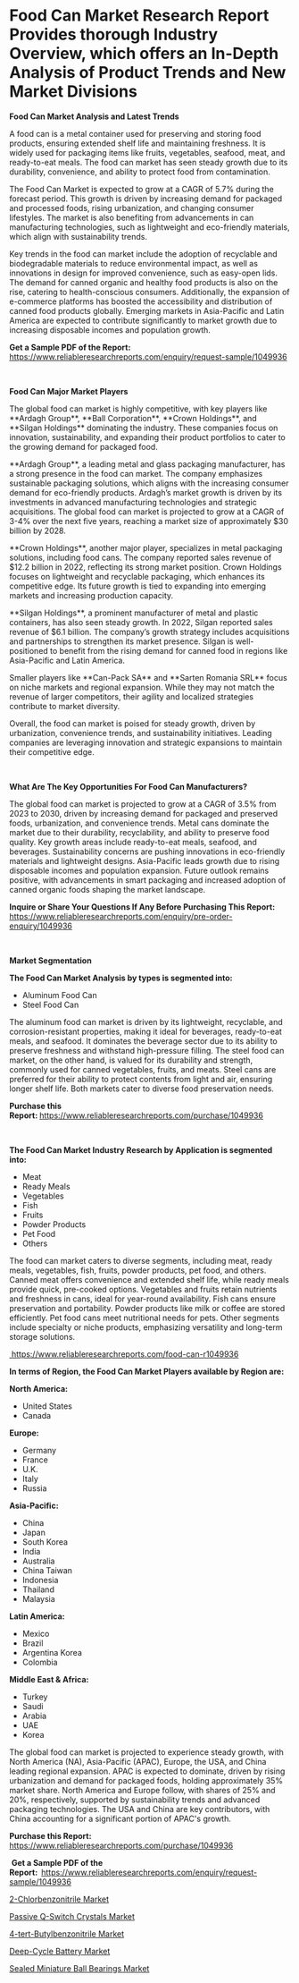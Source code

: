 <p><h1>Food Can Market Research Report Provides thorough Industry Overview, which offers an In-Depth Analysis of Product Trends and New Market Divisions</h1></p><p><strong>Food Can Market Analysis and Latest Trends</strong></p>
<p><p>A food can is a metal container used for preserving and storing food products, ensuring extended shelf life and maintaining freshness. It is widely used for packaging items like fruits, vegetables, seafood, meat, and ready-to-eat meals. The food can market has seen steady growth due to its durability, convenience, and ability to protect food from contamination.</p><p>The Food Can Market is expected to grow at a CAGR of 5.7% during the forecast period. This growth is driven by increasing demand for packaged and processed foods, rising urbanization, and changing consumer lifestyles. The market is also benefiting from advancements in can manufacturing technologies, such as lightweight and eco-friendly materials, which align with sustainability trends.</p><p>Key trends in the food can market include the adoption of recyclable and biodegradable materials to reduce environmental impact, as well as innovations in design for improved convenience, such as easy-open lids. The demand for canned organic and healthy food products is also on the rise, catering to health-conscious consumers. Additionally, the expansion of e-commerce platforms has boosted the accessibility and distribution of canned food products globally. Emerging markets in Asia-Pacific and Latin America are expected to contribute significantly to market growth due to increasing disposable incomes and population growth.</p></p>
<p><strong>Get a Sample PDF of the Report:&nbsp;</strong> <a href="https://www.reliableresearchreports.com/enquiry/request-sample/1049936?utm_campaign=2198&utm_medium=2&utm_source=Github&utm_content=ia&utm_term=25012025&utm_id=food-can">https://www.reliableresearchreports.com/enquiry/request-sample/1049936</a></p>
<p>&nbsp;</p>
<p><strong>Food Can Major Market Players</strong></p>
<p><p>The global food can market is highly competitive, with key players like **Ardagh Group**, **Ball Corporation**, **Crown Holdings**, and **Silgan Holdings** dominating the industry. These companies focus on innovation, sustainability, and expanding their product portfolios to cater to the growing demand for packaged food.</p><p>**Ardagh Group**, a leading metal and glass packaging manufacturer, has a strong presence in the food can market. The company emphasizes sustainable packaging solutions, which aligns with the increasing consumer demand for eco-friendly products. Ardagh’s market growth is driven by its investments in advanced manufacturing technologies and strategic acquisitions. The global food can market is projected to grow at a CAGR of 3-4% over the next five years, reaching a market size of approximately $30 billion by 2028.</p><p>**Crown Holdings**, another major player, specializes in metal packaging solutions, including food cans. The company reported sales revenue of $12.2 billion in 2022, reflecting its strong market position. Crown Holdings focuses on lightweight and recyclable packaging, which enhances its competitive edge. Its future growth is tied to expanding into emerging markets and increasing production capacity.</p><p>**Silgan Holdings**, a prominent manufacturer of metal and plastic containers, has also seen steady growth. In 2022, Silgan reported sales revenue of $6.1 billion. The company’s growth strategy includes acquisitions and partnerships to strengthen its market presence. Silgan is well-positioned to benefit from the rising demand for canned food in regions like Asia-Pacific and Latin America.</p><p>Smaller players like **Can-Pack SA** and **Sarten Romania SRL** focus on niche markets and regional expansion. While they may not match the revenue of larger competitors, their agility and localized strategies contribute to market diversity.</p><p>Overall, the food can market is poised for steady growth, driven by urbanization, convenience trends, and sustainability initiatives. Leading companies are leveraging innovation and strategic expansions to maintain their competitive edge.</p></p>
<p>&nbsp;</p>
<p><strong>What Are The Key Opportunities For Food Can Manufacturers?</strong></p>
<p><p>The global food can market is projected to grow at a CAGR of 3.5% from 2023 to 2030, driven by increasing demand for packaged and preserved foods, urbanization, and convenience trends. Metal cans dominate the market due to their durability, recyclability, and ability to preserve food quality. Key growth areas include ready-to-eat meals, seafood, and beverages. Sustainability concerns are pushing innovations in eco-friendly materials and lightweight designs. Asia-Pacific leads growth due to rising disposable incomes and population expansion. Future outlook remains positive, with advancements in smart packaging and increased adoption of canned organic foods shaping the market landscape.</p></p>
<p><strong>Inquire or Share Your Questions If Any Before Purchasing This Report:</strong> <a href="https://www.reliableresearchreports.com/enquiry/pre-order-enquiry/1049936?utm_campaign=2198&utm_medium=2&utm_source=Github&utm_content=ia&utm_term=25012025&utm_id=food-can">https://www.reliableresearchreports.com/enquiry/pre-order-enquiry/1049936</a></p>
<p>&nbsp;</p>
<p><strong>Market Segmentation</strong></p>
<p><strong>The Food Can Market Analysis by types is segmented into:</strong></p>
<p><ul><li>Aluminum Food Can</li><li>Steel Food Can</li></ul></p>
<p><p>The aluminum food can market is driven by its lightweight, recyclable, and corrosion-resistant properties, making it ideal for beverages, ready-to-eat meals, and seafood. It dominates the beverage sector due to its ability to preserve freshness and withstand high-pressure filling. The steel food can market, on the other hand, is valued for its durability and strength, commonly used for canned vegetables, fruits, and meats. Steel cans are preferred for their ability to protect contents from light and air, ensuring longer shelf life. Both markets cater to diverse food preservation needs.</p></p>
<p><strong>Purchase this Report:&nbsp;</strong><a href="https://www.reliableresearchreports.com/purchase/1049936?utm_campaign=2198&utm_medium=2&utm_source=Github&utm_content=ia&utm_term=25012025&utm_id=food-can">https://www.reliableresearchreports.com/purchase/1049936</a></p>
<p>&nbsp;</p>
<p><strong>The Food Can Market Industry Research by Application is segmented into:</strong></p>
<p><ul><li>Meat</li><li>Ready Meals</li><li>Vegetables</li><li>Fish</li><li>Fruits</li><li>Powder Products</li><li>Pet Food</li><li>Others</li></ul></p>
<p><p>The food can market caters to diverse segments, including meat, ready meals, vegetables, fish, fruits, powder products, pet food, and others. Canned meat offers convenience and extended shelf life, while ready meals provide quick, pre-cooked options. Vegetables and fruits retain nutrients and freshness in cans, ideal for year-round availability. Fish cans ensure preservation and portability. Powder products like milk or coffee are stored efficiently. Pet food cans meet nutritional needs for pets. Other segments include specialty or niche products, emphasizing versatility and long-term storage solutions.</p></p>
<p><a href="https://www.reliableresearchreports.com/food-can-r1049936?utm_campaign=2198&utm_medium=2&utm_source=Github&utm_content=ia&utm_term=25012025&utm_id=food-can">&nbsp;https://www.reliableresearchreports.com/food-can-r1049936</a></p>
<p><strong>In terms of Region, the Food Can Market Players available by Region are:</strong></p>
<p>
    <p> <strong> North America: </strong>
        <ul>
            <li>United States</li>
            <li>Canada</li>
        </ul>
        </p> 
    <p> <strong> Europe: </strong>
        <ul>
            <li>Germany</li>
            <li>France</li>
            <li>U.K.</li>
            <li>Italy</li>
            <li>Russia</li>
        </ul>
        </p> 
    <p> <strong> Asia-Pacific: </strong>
        <ul>
            <li>China</li>
            <li>Japan</li>
            <li>South Korea</li>
            <li>India</li>
            <li>Australia</li>
            <li>China Taiwan</li>
            <li>Indonesia</li>
            <li>Thailand</li>
            <li>Malaysia</li>
        </ul>
        </p> 
    <p> <strong> Latin America: </strong>
        <ul>
            <li>Mexico</li>
            <li>Brazil</li>
            <li>Argentina Korea</li>
            <li>Colombia</li>
        </ul>
        </p> 
    <p> <strong> Middle East & Africa: </strong>
        <ul>
            <li>Turkey</li>
            <li>Saudi</li>
            <li>Arabia</li>
            <li>UAE</li>
            <li>Korea</li>
        </ul>
    </p>
    </p>
<p><p>The global food can market is projected to experience steady growth, with North America (NA), Asia-Pacific (APAC), Europe, the USA, and China leading regional expansion. APAC is expected to dominate, driven by rising urbanization and demand for packaged foods, holding approximately 35% market share. North America and Europe follow, with shares of 25% and 20%, respectively, supported by sustainability trends and advanced packaging technologies. The USA and China are key contributors, with China accounting for a significant portion of APAC's growth.</p></p>
<p><strong>Purchase this Report: </strong><a href="https://www.reliableresearchreports.com/purchase/1049936?utm_campaign=2198&utm_medium=2&utm_source=Github&utm_content=ia&utm_term=25012025&utm_id=food-can">https://www.reliableresearchreports.com/purchase/1049936</a></p>
<p>&nbsp;<strong>Get a Sample PDF of the Report:&nbsp;&nbsp;</strong><a href="https://www.reliableresearchreports.com/enquiry/request-sample/1049936?utm_campaign=2198&utm_medium=2&utm_source=Github&utm_content=ia&utm_term=25012025&utm_id=food-can">https://www.reliableresearchreports.com/enquiry/request-sample/1049936</a></p>
<p><strong></strong></p>
<p><p><a href="https://www.linkedin.com/pulse/industry-analysis-competitive-strategies-2-chlorbenzonitrile-market-nocwc?utm_campaign=2198&utm_medium=2&utm_source=Github&utm_content=ia&utm_term=25012025&utm_id=food-can">2-Chlorbenzonitrile Market</a></p><p><a href="https://www.linkedin.com/pulse/passive-q-switch-crystals-market-size-analysis-growing-oxocc?utm_campaign=2198&utm_medium=2&utm_source=Github&utm_content=ia&utm_term=25012025&utm_id=food-can">Passive Q-Switch Crystals Market</a></p><p><a href="https://www.linkedin.com/pulse/4-tert-butylbenzonitrile-market-size-growth-analysis-2025-2032-8arsf?utm_campaign=2198&utm_medium=2&utm_source=Github&utm_content=ia&utm_term=25012025&utm_id=food-can">4-tert-Butylbenzonitrile Market</a></p><p><a href="https://www.linkedin.com/pulse/based-recent-market-research-deep-cycle-battery-set-experience-zkfxc?utm_campaign=2198&utm_medium=2&utm_source=Github&utm_content=ia&utm_term=25012025&utm_id=food-can">Deep-Cycle Battery Market</a></p><p><a href="https://www.linkedin.com/pulse/sealed-miniature-ball-bearings-market-outlook-forecast-from-2025-pfi9c?utm_campaign=2198&utm_medium=2&utm_source=Github&utm_content=ia&utm_term=25012025&utm_id=food-can">Sealed Miniature Ball Bearings Market</a></p></p>